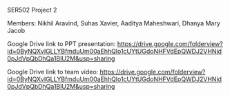 SER502 Project 2

Members: Nikhil Aravind,
	Suhas Xavier,
	Aaditya Maheshwari,
	Dhanya Mary Jacob

Google Drive link to PPT presentation: https://drive.google.com/folderview?id=0ByNQXvIGLLYBfmduUm00aEhhQlo1cUYtUGdoNHFVdEpQWDJ2VHNid0pJdVpQbDhQa1BlU2M&usp=sharing

Google Drive link to team video: https://drive.google.com/folderview?id=0ByNQXvIGLLYBfmduUm00aEhhQlo1cUYtUGdoNHFVdEpQWDJ2VHNid0pJdVpQbDhQa1BlU2M&usp=sharing